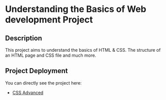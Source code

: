 # Understanding the Basics of Web development Project

## Description

This project aims to understand the basics of HTML & CSS. The structure of an HTML page and CSS file and much more.

## Project Deployment

You can directly see the project here:

- [CSS Advanced](./css_advanced)